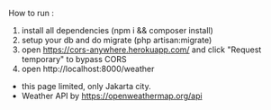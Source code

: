 How to run :
1. install all dependencies (npm i && composer install)
2. setup your db and do migrate (php artisan:migrate)
3. open https://cors-anywhere.herokuapp.com/ and click "Request temporary" to bypass CORS
4. open http://localhost:8000/weather

- this page limited, only Jakarta city.
- Weather API by https://openweathermap.org/api
